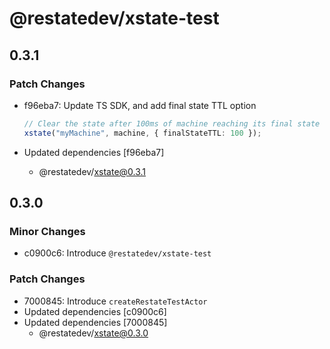 # @restatedev/xstate-test

## 0.3.1

### Patch Changes

- f96eba7: Update TS SDK, and add final state TTL option

  ```ts
  // Clear the state after 100ms of machine reaching its final state
  xstate("myMachine", machine, { finalStateTTL: 100 });
  ```

- Updated dependencies [f96eba7]
  - @restatedev/xstate@0.3.1

## 0.3.0

### Minor Changes

- c0900c6: Introduce `@restatedev/xstate-test`

### Patch Changes

- 7000845: Introduce `createRestateTestActor`
- Updated dependencies [c0900c6]
- Updated dependencies [7000845]
  - @restatedev/xstate@0.3.0
